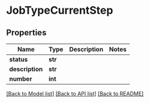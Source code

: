 # JobTypeCurrentStep

## Properties
Name | Type | Description | Notes
------------ | ------------- | ------------- | -------------
**status** | **str** |  | 
**description** | **str** |  | 
**number** | **int** |  | 

[[Back to Model list]](../README.md#documentation-for-models) [[Back to API list]](../README.md#documentation-for-api-endpoints) [[Back to README]](../README.md)


